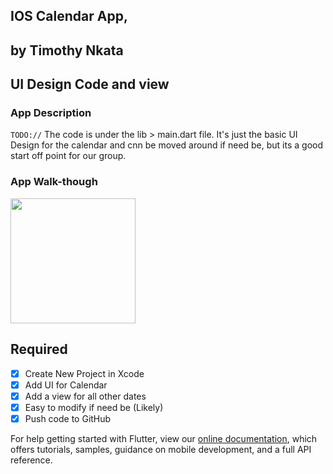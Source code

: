 ## IOS Calendar App, 
## by Timothy Nkata

## UI Design Code and view

### App Description
`TODO://` The code is under the lib > main.dart file. It's just the basic UI Design for the calendar and cnn be moved around if need be, but its a good start off point for our group.

### App Walk-though

<img src="https://recordit.co/LSMccFWOfc" width=200><br>


## Required
- [X] Create New Project in Xcode
- [X] Add UI for Calendar 
- [X] Add a view for all other dates
- [X] Easy to modify if need be (Likely)
- [X] Push code to GitHub

For help getting started with Flutter, view our
[online documentation](https://flutter.dev/docs), which offers tutorials,
samples, guidance on mobile development, and a full API reference.
